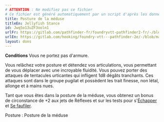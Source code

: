 ```yaml
---
# ATTENTION : Ne modifiez pas ce fichier
# Ce fichier est généré automatiquement par un script d'après les données du module Foundry VTT officiel et de sa traduction
title: Posture de la méduse
titleEn: Jellyfish Stance
id: Jwq5o13uZF3ooln1
urlFr: https://gitlab.com/pathfinder-fr/foundryvtt-pathfinder2-fr/-/blob/master/data/feats/Jwq5o13uZF3ooln1.htm
urlEn: https://gitlab.com/hooking/foundry-vtt---pathfinder-2e/-/blob/master/packs/data/feats.db/jellyfish-stance.json
layout: dons
---
```

**Conditions** Vous ne portez pas d'armure.

Vous relâchez votre posture et détendez vos articulations, vous permettant de vous déplacer avec une incroyable fluidité. Vous pouvez porter des attaques de tentacules urticantes qui infligent 1d8 dégâts tranchants. Ces attaques sont dans le groupe pugilat et possèdent les trait finesse, non létal, allonge et à mains nues.

Tant que vous êtes dans la posture de la méduse, vous obtenez un bonus de circonstance de +2 aux jets de Réflexes et sur les tests pour s'[Échapper](../actions/s-échapper.html) et [Se faufiler](../actions/se-faufiler.html).

Posture : Posture de la méduse
